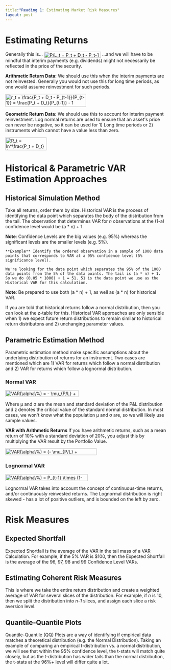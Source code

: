 ```yaml
---
title:"Reading 1: Estimating Market Risk Measures"
layout: post
---
```

# Estimating Returns
Generally this is...
<img src="http://www.sciweavers.org/tex2img.php?eq=P%2FL_t%20%3D%20P_t%20%2B%20D_t%20-%20P_t-1&bc=White&fc=Black&im=png&fs=12&ff=modern&edit=0" align="center" border="0" alt="P/L_t = P_t + D_t - P_t-1" width="178" height="19" />
...and we will have to be mindful that interim payments (e.g. dividends) might not necessarily be reflected in the price of the security. 

**Arithmetic Return Data:** We should use this when the interim payments are not reinvested. Generally you would not use this for long time periods, as one would assume reinvestment for such periods.

<img src="http://www.sciweavers.org/tex2img.php?eq=r_t%20%3D%20%20%5Cfrac%7BP_t%20%2B%20D_t%20-%20P_%7Bt-1%7D%7D%7BP_%7Bt-1%7D%7D%20%3D%20%5Cfrac%7BP_t%20%2B%20D_t%7D%7BP_%7Bt-1%7D%7D%20-%201&bc=White&fc=Black&im=png&fs=12&ff=modern&edit=0" align="center" border="0" alt="r_t =  \frac{P_t + D_t - P_{t-1}}{P_{t-1}} = \frac{P_t + D_t}{P_{t-1}} - 1" width="253" height="40" />

**Geometric Return Data:** We should use this to account for interim payment reinvestment. Log normal returns are used to ensure that an asset's price can never be negative, so it can be used for 1) Long time periods or 2) instruments which cannot have a value less than zero.

<img src="http://www.sciweavers.org/tex2img.php?eq=R_t%20%3D%20%20ln%2A%5Cfrac%7BP_t%20%2B%20D_t%7D%7BP_%7Bt-1%7D%7D&bc=White&fc=Black&im=png&fs=12&ff=modern&edit=0" align="center" border="0" alt="R_t =  ln*\frac{P_t + D_t}{P_{t-1}}" width="129" height="40" />

# Historical & Parametric VAR Estimation Approaches

## Historical Simulation Method

Take all returns, order them by size. Historical VAR is the process of identifying the data point which separates the body of the distribution from the tail. The observation that determines VAR for *n* observations at the (1-a) confidence level would be (a * n) + 1.

**Note**: Confidence Levels are the big values (e.g. 95%) whereas the significant levels are the smaller levels (e.g. 5%). 

```
**Example** Identify the ordered observation in a sample of 1000 data points that corresponds to VAR at a 95% confidence level (5% significance level). 

We're looking for the data point which separates the 95% of the 1000 data points from the 5% of the data points. The tail is (a * n) + 1. So we do (0.05 * 1000) + 1 = 51. 51 is the data point we use as the Historical VAR for this calculation.
```

**Note**: Be prepared to use both (a * n) + 1, as well as (a * n) for historical VAR.

If you are told that historical returns follow a normal distribution, then you can look at the z-table for this. Historical VAR approaches are only sensible when 1) we expect future return distributions to remain similar to historical return distributons and 2) unchanging parameter values.

## Parametric Estimation Method

Parametric estimation method make specific assumptions about the underlying distribution of returns for an instrument. Two cases are mentioned which are 1) VAR for returns which follow a normal distribution and 2) VAR for returns which follow a lognormal distribution.

### Normal VAR

<img src="http://www.sciweavers.org/tex2img.php?eq=VAR%28%5Calpha%5C%25%29%20%3D%20-%20%5Cmu_%7BP%2FL%7D%20%2B%20%5Csigma_%7BP%2FL%7D%20%2A%20z_%20%5Calpha%20&bc=White&fc=Black&im=png&fs=12&ff=modern&edit=0" align="center" border="0" alt="VAR(\alpha\%) = - \mu_{P/L} + \sigma_{P/L} * z_ \alpha " width="229" height="21" />

Where μ and σ are the mean and standard deviation of the P&L distribution and z denotes the critical value of the standard normal distribution. In most cases, we won't know what the population μ and σ are, so we will likely use sample values.

**VAR with Arithmetic Returns**
If you have arithmetic returns, such as a mean return of 10% with a standard deviation of 20%, you adjust this by multiplying the VAR result by the Portfolio Value. 

<img src="http://www.sciweavers.org/tex2img.php?eq=VAR%28%5Calpha%5C%25%29%20%3D%20%28-%20%5Cmu_%7BP%2FL%7D%20%2B%20%5Csigma_%7BP%2FL%7D%20%2A%20z_%20%5Calpha%29%20%2A%20P_%7Bt-1%7D&bc=White&fc=Black&im=png&fs=12&ff=modern&edit=0" align="center" border="0" alt="VAR(\alpha\%) = (- \mu_{P/L} + \sigma_{P/L} * z_ \alpha) * P_{t-1}" width="286" height="21" />

### Lognormal VAR

<img src="http://www.sciweavers.org/tex2img.php?eq=VAR%28%5Calpha%5C%25%29%20%3D%20P_%7Bt-1%7D%20%20%5Ctimes%20%281-e%5E%7B%5Cmu_%7BR%7D-%5Csigma_%7BR%7D%20%2A%20z_%20%5Calpha%7D%29&bc=White&fc=Black&im=png&fs=12&ff=modern&edit=0" align="center" border="0" alt="VAR(\alpha\%) = P_{t-1}  \times (1-e^{\mu_{R}-\sigma_{R} * z_ \alpha})" width="258" height="21" />

Lognormal VAR takes into account the concept of continuous-time returns, and/or continuously reinvested returns. The Lognormal distribution is right skewed - has a lot of positive outliers, and is bounded on the left by zero. 

# Risk Measures

## Expected Shortfall

Expected Shortfall is the average of the VAR in the tail mass of a VAR Calculation. For example, if the 5% VAR is $100, then the Expected Shortfall is the average of the 96, 97, 98 and 99 Confidence Level VARs. 

## Estimating Coherent Risk Measures

This is where we take the entire return distribution and create a weighted average of VAR for several slices of the distribution. For example, if *n* is 10, then we split the distribution into *n-1* slices, and assign each slice a risk aversion level. 

## Quantile-Quantile Plots

Quantile-Quantile (QQ) Plots are a way of identifying if empirical data matches a theoretical distribution (e.g. the Normal Distribution). Taking an example of comparing an empirical t-distribution vs. a normal distribution, we will see that within the 95% confidence level, the t-stats will match quite closely, but as the t-distribution has wider tails than the normal distribution, the t-stats at the 96%+ level will differ quite a lot.
